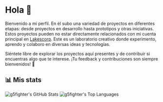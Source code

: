 # Hola 👋

Bienvenido a mi perfil. En él subo una variedad de proyectos en diferentes etapas: desde proyectos en desarrollo hasta prototipos y otras iniciativas. Estos proyectos pueden no estar directamente relacionados con mi cuenta principal en [Lakescorp](https://github.com/lakescorp/lakescorp). Este es un laboratorio creativo donde experimento, aprendo y colaboro en diversas ideas y tecnologías.

Siéntete libre de explorar los proyectos aquí presentes y de contribuir si encuentras algo que te interese. ¡Tu feedback y contribuciones son siempre bienvenidos! 🚀


## 📊 Mis stats

<img src="https://myreadme.vercel.app/api/embed/g5fighter?panels=userstatistics,toprepositories,toplanguages,commitgraph" alt="g5fighter's GitHub Stats" />

<img src="https://github-readme-stats.vercel.app/api/top-langs?username=g5fighter&show_icons=true&locale=en&layout=compact&theme=chartreuse-dark" alt="g5fighter's Top Languages" />
